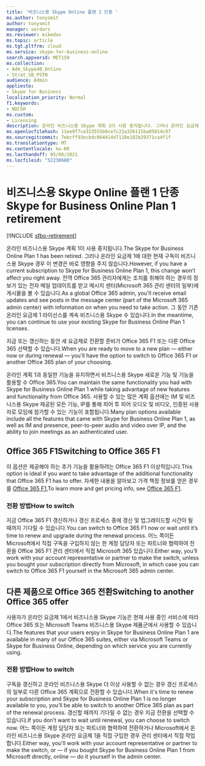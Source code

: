 ```yaml
---
title: '비즈니스용 Skype Online 플랜 1 단종 '
ms.author: tonysmit
author: tonysmit
manager: serdars
ms.reviewer: mikedav
ms.topic: article
ms.tgt.pltfrm: cloud
ms.service: skype-for-business-online
search.appverid: MET150
ms.collection:
- Adm_Skype4B_Online
- Strat_SB_PSTN
audience: Admin
appliesto:
- Skype for Business
localization_priority: Normal
f1.keywords:
- NOCSH
ms.custom:
- Licensing
description: 온라인 비즈니스용 Skype 계획 1이 사용 중지됩니다. 그러나 온라인 요금제 1에 대한 현재 구독이 비즈니스용 Skype 경우 이 변경은 바로 영향을 주지 않습니다. 지금 또는 갱신하는 동안 새 계획으로 이동할 준비가 된 경우 세 가지 옵션이 있습니다.
ms.openlocfilehash: 11ee9f7ce323555b0ce7c21a326115ba05014c97
ms.sourcegitcommit: 7ebcff93ecbdc064414d7110e182b29371ca4f1f
ms.translationtype: MT
ms.contentlocale: ko-KR
ms.lasthandoff: 05/06/2021
ms.locfileid: "52238680"
---
```

# <a name="skype-for-business-online-plan-1-retirement"></a><span data-ttu-id="4aec9-105">비즈니스용 Skype Online 플랜 1 단종</span><span class="sxs-lookup"><span data-stu-id="4aec9-105">Skype for Business Online Plan 1 retirement</span></span> 

[!INCLUDE [sfbo-retirement](../../../Hub/includes/sfbo-retirement.md)]

<span data-ttu-id="4aec9-106">온라인 비즈니스용 Skype 계획 1이 사용 중지됩니다.</span><span class="sxs-lookup"><span data-stu-id="4aec9-106">The Skype for Business Online Plan 1 has been retired.</span></span> <span data-ttu-id="4aec9-107">그러나 온라인 요금제 1에 대한 현재 구독이 비즈니스용 Skype 경우 이 변경은 바로 영향을 주지 않습니다.</span><span class="sxs-lookup"><span data-stu-id="4aec9-107">However, if you have a current subscription to Skype for Business Online Plan 1, this change won’t affect you right away.</span></span> <span data-ttu-id="4aec9-108">전역 Office 365 관리자에게는 조치를 취해야 하는 경우의 정보가 있는 전자 메일 업데이트를 받고 메시지 센터(Microsoft 365 관리 센터의 일부)에 게시물을 볼 수 있습니다.</span><span class="sxs-lookup"><span data-stu-id="4aec9-108">As a global Office 365 admin, you’ll receive email updates and see posts in the message center (part of the Microsoft 365 admin center) with information on when you need to take action.</span></span> <span data-ttu-id="4aec9-109">그 동안 기존 온라인 요금제 1 라이선스를 계속 비즈니스용 Skype 수 있습니다.</span><span class="sxs-lookup"><span data-stu-id="4aec9-109">In the meantime, you can continue to use your existing Skype for Business Online Plan 1 licenses.</span></span>

<span data-ttu-id="4aec9-110">지금 또는 갱신하는 동안 새 요금제로 전환할 준비가 Office 365 F1 또는 다른 Office 365 선택할 수 있습니다.</span><span class="sxs-lookup"><span data-stu-id="4aec9-110">When you are ready to move to a new plan — either now or during renewal — you’ll have the option to switch to Office 365 F1 or another Office 365 plan of your choosing.</span></span>

<span data-ttu-id="4aec9-111">온라인 계획 1과 동일한 기능을 유지하면서 비즈니스용 Skype 새로운 기능 및 기능을 활용할 수 Office 365.</span><span class="sxs-lookup"><span data-stu-id="4aec9-111">You can maintain the same functionality you had with Skype for Business Online Plan 1 while taking advantage of new features and functionality from Office 365.</span></span> <span data-ttu-id="4aec9-112">사용할 수 있는 많은 계획 옵션에는 IM 및 비즈니스용 Skype 제공된 모든 기능, IP를 통해 피어 투 피어 오디오 및 비디오, 인증된 사용자로 모임에 참가할 수 있는 기능이 포함됩니다.</span><span class="sxs-lookup"><span data-stu-id="4aec9-112">Many plan options available include all the features that came with Skype for Business Online Plan 1, as well as IM and presence, peer-to-peer audio and video over IP, and the ability to join meetings as an authenticated user.</span></span>


## <a name="switching-to-office-365-f1"></a><span data-ttu-id="4aec9-113">Office 365 F1</span><span class="sxs-lookup"><span data-stu-id="4aec9-113">Switching to Office 365 F1</span></span>

<span data-ttu-id="4aec9-114">이 옵션은 제공해야 하는 추가 기능을 활용하려는 Office 365 F1 이상적입니다.</span><span class="sxs-lookup"><span data-stu-id="4aec9-114">This option is ideal if you want to take advantage of the additional functionality that Office 365 F1 has to offer.</span></span> <span data-ttu-id="4aec9-115">자세한 내용을 알아보고 가격 책정 정보를 얻은 경우 를 [Office 365 F1.](https://products.office.com/business/office-365-f1)</span><span class="sxs-lookup"><span data-stu-id="4aec9-115">To learn more and get pricing info, see [Office 365 F1](https://products.office.com/business/office-365-f1).</span></span>


### <a name="how-to-switch"></a><span data-ttu-id="4aec9-116">전환 방법</span><span class="sxs-lookup"><span data-stu-id="4aec9-116">How to switch</span></span> 

<span data-ttu-id="4aec9-117">지금 Office 365 F1 갱신하거나 갱신 프로세스 중에 갱신 및 업그레이드할 시간이 될 때까지 기다릴 수 있습니다.</span><span class="sxs-lookup"><span data-stu-id="4aec9-117">You can switch to Office 365 F1 now or wait until it’s time to renew and upgrade during the renewal process.</span></span> <span data-ttu-id="4aec9-118">어느 쪽이든 Microsoft에서 직접 구독을 구입하지 않는 한 계정 담당자 또는 파트너와 협력하여 전환을 Office 365 F1 관리 센터에서 직접 Microsoft 365 있습니다.</span><span class="sxs-lookup"><span data-stu-id="4aec9-118">Either way, you’ll work with your account representative or partner to make the switch, unless you bought your subscription directly from Microsoft, in which case you can switch to Office 365 F1 yourself in the Microsoft 365 admin center.</span></span>


## <a name="switching-to-another-office-365-offer"></a><span data-ttu-id="4aec9-119">다른 제품으로 Office 365 전환</span><span class="sxs-lookup"><span data-stu-id="4aec9-119">Switching to another Office 365 offer</span></span>

<span data-ttu-id="4aec9-120">사용자가 온라인 요금제 1에서 비즈니스용 Skype 기능은 현재 사용 중인 서비스에 따라 Office 365 또는 Microsoft Teams 비즈니스용 Skype 제품군에서 사용할 수 있습니다.</span><span class="sxs-lookup"><span data-stu-id="4aec9-120">The features that your users enjoy in Skype for Business Online Plan 1 are available in many of our Office 365 suites, either via Microsoft Teams or Skype for Business Online, depending on which service you are currently using.</span></span> 

### <a name="how-to-switch"></a><span data-ttu-id="4aec9-121">전환 방법</span><span class="sxs-lookup"><span data-stu-id="4aec9-121">How to switch</span></span> 

<span data-ttu-id="4aec9-122">구독을 갱신하고 온라인 비즈니스용 Skype 더 이상 사용할 수 없는 경우 갱신 프로세스의 일부로 다른 Office 365 계획으로 전환할 수 있습니다.</span><span class="sxs-lookup"><span data-stu-id="4aec9-122">When it's time to renew your subscription and Skype for Business Online Plan 1 is no longer available to you, you’ll be able to switch to another Office 365 plan as part of the renewal process.</span></span> <span data-ttu-id="4aec9-123">갱신할 때까지 기다릴 수 없는 경우 지금 전환을 선택할 수 있습니다.</span><span class="sxs-lookup"><span data-stu-id="4aec9-123">If you don’t want to wait until renewal, you can choose to switch now.</span></span> <span data-ttu-id="4aec9-124">어느 쪽이든 계정 담당자 또는 파트너와 협력하여 전환하거나 Microsoft에서 온라인 비즈니스용 Skype 온라인 요금제 1을 직접 구입한 경우 관리 센터에서 직접 작업합니다.</span><span class="sxs-lookup"><span data-stu-id="4aec9-124">Either way, you'll work with your account representative or partner to make the switch, or — if you bought Skype for Business Online Plan 1 from Microsoft directly, online — do it yourself in the admin center.</span></span>
